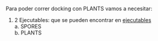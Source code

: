 Para poder correr docking con PLANTS vamos a necesitar: <br>
1. 2 Ejecutables: que se pueden encontrar en [ejecutables](https://github.com/Emignone/PL_Pipeline/edit/main/Ejecutables/)<br>
  a. SPORES <br>
  b. PLANTS <br>
  

